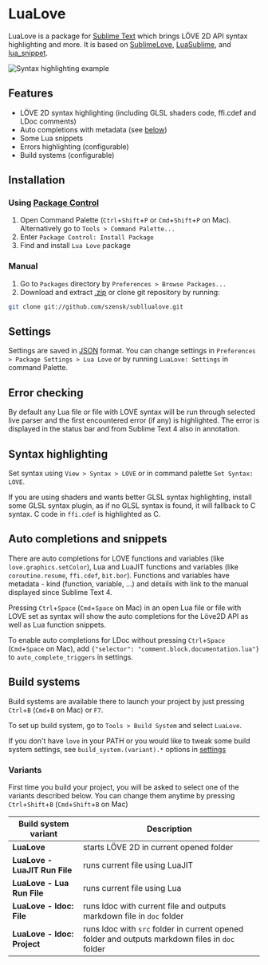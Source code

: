 # LuaLove

LuaLove is a package for [Sublime Text](http://www.sublimetext.com) which brings LÖVE 2D API syntax highlighting and more. It is based on [SublimeLove](https://github.com/minism/SublimeLove), [LuaSublime](https://github.com/rorydriscoll/LuaSublime), and [lua_snippet](https://github.com/yinqiang/lua_snippet).

![Syntax highlighting example](https://i.imgur.com/m4nmthh.png "Syntax highlighting, auto completions and error checking (on Ubuntu)")

## Features

* LÖVE 2D syntax highlighting (including GLSL shaders code, ffi.cdef and LDoc comments)
* Auto completions with metadata (see [below](#auto-completions-and-snippets))
* Some Lua snippets
* Errors highlighting (configurable)
* Build systems (configurable)

## Installation

### Using [Package Control](https://packagecontrol.io/installation)

1. Open Command Palette (`Ctrl`+`Shift`+`P` or `Cmd`+`Shift`+`P` on Mac). Alternatively go to `Tools > Command Palette...`
2. Enter `Package Control: Install Package`
3. Find and install `Lua Love` package

### Manual

1. Go to `Packages` directory by `Preferences > Browse Packages...`
2. Download and extract [.zip](https://github.com/szensk/subllualove/archive/master.zip) or clone git repository by running:
```bash
git clone git://github.com/szensk/subllualove.git
```

## Settings

Settings are saved in [JSON](https://www.json.org/json-en.html) format. You can change settings in `Preferences > Package Settings > Lua Love` or by running `LuaLove: Settings` in command Palette.

## Error checking

By default any Lua file or file with LOVE syntax will be run through selected live parser and the first encountered error (if any) is highlighted. The error is displayed in the status bar and from Sublime Text 4 also in annotation.

## Syntax highlighting

Set syntax using `View > Syntax > LOVE` or in command palette `Set Syntax: LOVE`.

If you are using shaders and wants better GLSL syntax highlighting, install some GLSL syntax plugin, as if no GLSL syntax is found, it will fallback to C syntax. C code in `ffi.cdef` is highlighted as C.

## Auto completions and snippets

There are auto completions for LOVE functions and variables (like `love.graphics.setColor`), Lua and LuaJIT functions and variables (like `coroutine.resume`, `ffi.cdef`, `bit.bor`). Functions and variables have metadata - kind (function, variable, ...) and details with link to the manual displayed since Sublime Text 4.

Pressing `Ctrl`+`Space` (`Cmd`+`Space` on Mac) in an open Lua file or file with LOVE set as syntax will show the auto completions for the Löve2D API as well as Lua function snippets.

To enable auto completions for LDoc without pressing `Ctrl`+`Space` (`Cmd`+`Space` on Mac), add `{"selector": "comment.block.documentation.lua"}` to `auto_complete_triggers` in settings.

## Build systems

Build systems are available there to launch your project by just pressing `Ctrl`+`B` (`Cmd`+`B` on Mac) or `F7`.

To set up build system, go to `Tools > Build System` and select `LuaLove`.

If you don't have `love` in your PATH or you would like to tweak some build system settings, see `build_system.(variant).*` options in [settings](#settings)

### Variants

First time you build your project, you will be asked to select one of the variants described below. You can change them anytime by pressing `Ctrl`+`Shift`+`B` (`Cmd`+`Shift`+`B` on Mac)

| Build system variant | Description |
| --- | --- |
| **LuaLove** | starts LÖVE 2D in current opened folder |
| **LuaLove - LuaJIT Run File** | runs current file using LuaJIT |
| **LuaLove - Lua Run File** | runs current file using Lua |
| **LuaLove - ldoc: File** | runs ldoc with current file and outputs markdown file in `doc` folder |
| **LuaLove - ldoc: Project** | runs ldoc with `src` folder in current opened folder and outputs markdown files in `doc` folder |